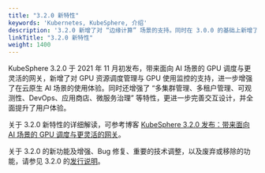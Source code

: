 ```yaml
---
title: "3.2.0 新特性"
keywords: 'Kubernetes, KubeSphere, 介绍'
description: '3.2.0 新增了对 “边缘计算” 场景的支持。同时在 3.0.0 的基础上新增了计量计费，让基础设施的运营成本更清晰，并进一步优化了在 “多云、多集群、多团队、多租户” 等应用场景下的使用体验'
linkTitle: "3.2.0 新特性"
weight: 1400
---
```


KubeSphere 3.2.0 于 2021 年 11 月初发布，带来面向 AI 场景的 GPU 调度与更灵活的网关，新增了对 GPU 资源调度管理与 GPU 使用监控的支持，进一步增强了在云原生 AI 场景的使用体验。同时还增强了 “多集群管理、多租户管理、可观测性、DevOps、应用商店、微服务治理” 等特性，更进一步完善交互设计，并全面提升了用户体验。

关于 3.2.0 新特性的详细解读，可参考博客 [KubeSphere 3.2.0 发布：带来面向 AI 场景的 GPU 调度与更灵活的网关](../../../blogs/kubesphere-3.2.0-ga-announcement/)。

关于 3.2.0 的新功能及增强、Bug 修复、重要的技术调整，以及废弃或移除的功能，请参见 3.2.0 的[发行说明](../../release/release-v320/)。
